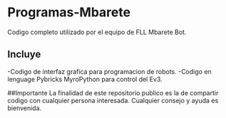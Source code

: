 # Programas-Mbarete

Codigo completo utilizado por el equipo de FLL Mbarete Bot.

## Incluye

  -Codigo de interfaz grafica para programacion de robots.
  -Codigo en lenguage Pybricks MyroPython para control del Ev3.
  
##Importante
La finalidad de este repositorio publico es la de compartir codigo con cualquier persona interesada.
Cualquier consejo y ayuda es bienvenida.

